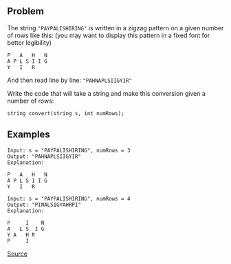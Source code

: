 ## Problem
The string `"PAYPALISHIRING"` is written in a zigzag pattern on a given number of rows like this: (you may want to display this pattern in a fixed font for better legibility)
```
P   A   H   N
A P L S I I G
Y   I   R
```
And then read line by line: `"PAHNAPLSIIGYIR"`

Write the code that will take a string and make this conversion given a number of rows:

```
string convert(string s, int numRows);
```

## Examples
```
Input: s = "PAYPALISHIRING", numRows = 3
Output: "PAHNAPLSIIGYIR"
Explanation:

P   A   H   N
A P L S I I G
Y   I   R
```
```
Input: s = "PAYPALISHIRING", numRows = 4
Output: "PINALSIGYAHRPI"
Explanation:

P     I    N
A   L S  I G
Y A   H R
P     I
```

[Source](https://leetcode.com/problems/zigzag-conversion/description/)
